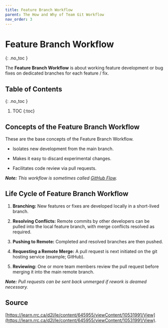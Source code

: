 ```yaml
---
title: Feature Branch Workflow
parent: The How and Why of Team Git Workflow
nav_order: 3
---
```


<!-- prettier-ignore-start -->

# Feature Branch Workflow
{: .no_toc }

The **Feature Branch Workflow** is about working feature development or bug fixes on dedicated branches for each feature / fix.

## Table of Contents
{: .no_toc }

1. TOC
{:toc}

<!-- prettier-ignore-end -->

## Concepts of the Feature Branch Workflow

These are the base concepts of the Feature Branch Workflow.

- Isolates new development from the main branch.

- Makes it easy to discard experimental changes.

- Facilitates code review via pull requests.

_**Note:** This workflow is sometimes called [GitHub Flow](https://docs.github.com/en/get-started/using-github/github-flow)._

## Life Cycle of Feature Branch Workflow

1. **Branching:** New features or fixes are developed locally in a short-lived branch.

2. **Resolving Conflicts:** Remote commits by other developers can be pulled into the local feature branch, with merge conflicts resolved as required.

3. **Pushing to Remote:** Completed and resolved branches are then pushed.

4. **Requesting a Remote Merge:** A pull request is next initiated on the git hosting service (example; GitHub).

5. **Reviewing:** One or more team members review the pull request before merging it into the main remote branch.

_**Note:** Pull requests can be sent back unmerged if rework is deamed necessary._

## Source

[https://learn.rrc.ca/d2l/le/content/645955/viewContent/10531991/View](https://learn.rrc.ca/d2l/le/content/645955/viewContent/10531991/View).